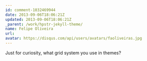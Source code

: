 ```yaml
---
id: comment-1032469944
date: 2013-09-06T18:06:21Z
updated: 2013-09-06T18:06:21Z
_parent: /work/hpstr-jekyll-theme/
name: Felipe Oliveira
url:
avatar: https://disqus.com/api/users/avatars/faoliveiras.jpg
---
```


Just for curiosity, what grid system you use in themes?
